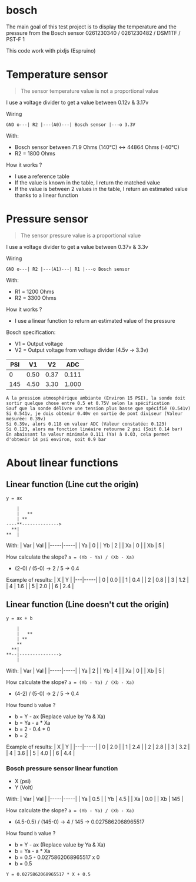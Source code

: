 # bosch
The main goal of this test project is to display the temperature and the pressure from the Bosch sensor 0261230340 / 0261230482 / DSM1TF / PST-F 1

This code work with pixljs (Espruino)

# Temperature sensor
> The sensor temperature value is not a proportional value

I use a voltage divider to get a value between 0.12v & 3.17v

Wiring
```
GND o---| R2 |---(A0)---| Bosch sensor |---o 3.3V
```

With:
- Bosch sensor between 71.9 Ohms (140°C) <-> 44864 Ohms (-40°C)
- R2 = 1800 Ohms

How it works ?
- I use a reference table 
- If the value is known in the table, I return the matched value
- If the value is between 2 values in the table, I return an estimated value thanks to a linear function

# Pressure sensor
> The sensor pressure value is a proportional value

I use a voltage divider to get a value between 0.37v & 3.3v

Wiring
```
GND o---| R2 |---(A1)---| R1 |---o Bosch sensor
```

With:
- R1 = 1200 Ohms
- R2 = 3300 Ohms

How it works ?
- I use a linear function to return an estimated value of the pressure

Bosch specification:
- V1 = Output voltage
- V2 = Output voltage from voltage divider (4.5v -> 3.3v)
 
 | PSI |  V1  |  V2  |  ADC  |
 |-----|------|------|-------| 
 |   0 | 0.50 | 0.37 | 0.111 |
 | 145 | 4.50 | 3.30 | 1.000 |

```
A la pression atmosphérique ambiante (Environ 15 PSI), la sonde doit sortir quelque chose entre 0.5 et 0.75V selon la spécification
Sauf que la sonde délivre une tension plus basse que spécifié (0.541v)
Si 0.541v, je dois obtenir 0.40v en sortie de pont diviseur (Valeur mesurée: 0.39v)
Si 0.39v, alors 0.118 en valeur ADC (Valeur constatée: 0.123)
Si 0.123, alors ma fonction linéaire retourne 2 psi (Soit 0.14 bar)
En abaissant la valeur minimale 0.111 (Ya) à 0.03, cela permet d'obtenir 14 psi environ, soit 0.9 bar  
```

# About linear functions
## Linear function (Line cut the origin)
`y = ax`

```
    |
    |   **
    | **
----**-------------->
  **|
**  |
```

With:
| Var | Val |
|-----|-----|
|  Ya |   0 |
|  Yb |   2 |
|  Xa |   0 |
|  Xb |   5 |

How calculate the slope? `a = (Yb - Ya) / (Xb - Xa)`

- (2-0) / (5-0) -> 2 / 5 -> 0.4

Example of results:
| X |   Y |
|---|-----|
| 0 | 0.0 |
| 1 | 0.4 |
| 2 | 0.8 |
| 3 | 1.2 |
| 4 | 1.6 |
| 5 | 2.0 |
| 6 | 2.4 |

## Linear function (Line doesn't cut the origin)
`y = ax + b`

```
    |
    |   **
    | **
    **
  **|
**--|--------------->
    |
```

With:
| Var | Val |
|-----|-----|
|  Ya |   2 |
|  Yb |   4 |
|  Xa |   0 |
|  Xb |   5 |

How calculate the slope? `a = (Yb - Ya) / (Xb - Xa)`
- (4-2) / (5-0) -> 2 / 5 -> 0.4

How found `b` value ?
- b = Y - ax (Replace value by Ya & Xa)
- b = Ya - a * Xa
- b = 2 - 0.4 * 0
- b = 2

Example of results:
| X |   Y |
|---|-----|
| 0 | 2.0 |
| 1 | 2.4 |
| 2 | 2.8 |
| 3 | 3.2 |
| 4 | 3.6 |
| 5 | 4.0 |
| 6 | 4.4 |

### Bosch pressure sensor linear function
- X (psi)
- Y (Volt)

With:
| Var | Val |
|-----|-----|
|  Ya | 0.5 | 
|  Yb | 4.5 |
|  Xa | 0.0 |
|  Xb | 145 |

How calculate the slope? `a = (Yb - Ya) / (Xb - Xa)`
- (4.5-0.5) / (145-0) -> 4 / 145 -> 0.0275862068965517

How found `b` value ?
- b = Y - ax (Replace value by Ya & Xa)
- b = Ya - a * Xa
- b = 0.5 - 0.0275862068965517 x 0
- b = 0.5

`Y = 0.0275862068965517 * X + 0.5`
